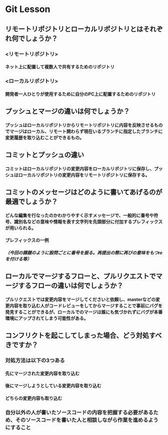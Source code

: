 # Git Lesson

## リモートリポジトリとローカルリポジトリとはそれぞれ何でしょうか？

###  <リモートリポジトリ>
#### ネット上に配置して複数人で共有するためのリポジトリ
### <ローカルリポジトリ>
#### 開発者一人ひとりが使用するために自分のPC上に配置するためのリポジトリ

## プッシュとマージの違いは何でしょうか？

#### プッシュはローカルリポジトリからリモートリポジトリに内容を反映させるものでマージはローカル、リモート関わらず現在いるブランチに指定したブランチに変更履歴を取り込むことができるもの。

## コミットとプッシュの違い

#### コミットはローカルリポジトリの変更内容をローカルリポジトリに保存し、プッシュはローカルリポジトリの変更内容をリモートリポジトリに保存する。

## コミットのメッセージはどのように書いてあげるのが最適でしょうか？

#### どんな編集を行なったのかわかりやすく示すメッセージで、一般的に番号や符号、識別名などの意味や情報を表す文字列を先頭部分に付加するプレフィックスが用いられる。
#### プレフィックスの一例
##### （今回の課題のように設問ごとに番号を振る。再提出の際に再びの意味をもつreを付ける等）

## ローカルでマージするフローと、プルリクエストでマージするフローの違いは何でしょうか？

#### プルリクエストでは変更内容をマージしてくださいと依頼し、masterなどの変更内容を取り込む人がコードレビューをしてからマージすることで事前にバグを発見することができるが、ローカルでのマージは誰にも気づかれずにバグが本番環境にアップされてしまう可能性がある。

## コンフリクトを起こしてしまった場合、どう対処すべきですか？

###  対処方法は以下の3つある
#### 先にマージされた変更内容を取り込む
#### 後にマージしようとしている変更内容を取り込む
#### どちらの変更内容も取り込む
### 自分以外の人が書いたソースコードの内容を把握する必要があるため、そのソースコードを書いた人と相談しながら作業を進めるようにすること